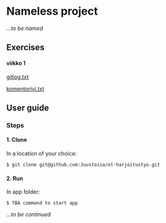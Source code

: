 # Nameless project

_...to be named_

## Exercises

#### viikko 1

[gitlog.txt](https://github.com/Juustoisa/ot-harjoitustyo/blob/master/laskarit/viikko1/gitlog.txt)

[komentorivi.txt](https://github.com/Juustoisa/ot-harjoitustyo/blob/master/laskarit/viikko1/komentorivi.txt)

## User guide

### Steps

#### 1. Clone

In a location of your choice:

```console
$ git clone git@github.com:Juustoisa/ot-harjoitustyo.git
```

#### 2. Run

In app folder:

```console
$ TBA command to start app
```

_...to be continued_
